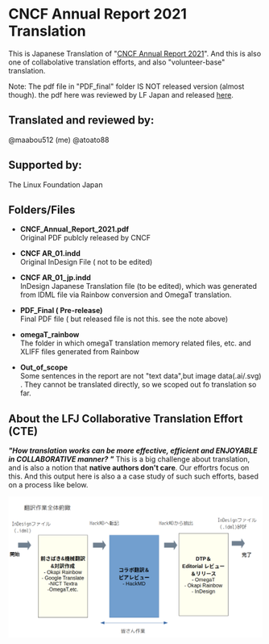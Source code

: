 # CNCF Annual Report 2021 Translation 

This is Japanese Translation of "[CNCF Annual Report 2021](https://www.cncf.io/wp-content/uploads/2022/01/CNCF_Annual_Report_2021.pdf)".
And this is also one of collabolative translation efforts, and also "volunteer-base" translation. 


Note: The pdf file in "PDF_final" folder IS NOT released version (almost though). the pdf here was reviewed by LF Japan and released [here](https://www.cncf.io/reports/cncf-annual-report-2021/). 

## Translated and reviewed by:
@maabou512 (me)  @atoato88

## Supported by:
The Linux Foundation Japan


## Folders/Files

- **CNCF_Annual_Report_2021.pdf**<br>
Original PDF publcly released by CNCF

- **CNCF AR_01.indd**<br>
Original InDesign File ( not to be edited) 

- **CNCF AR_01_jp.indd**<br>
InDesign Japanese Translation file (to be edited), which was generated from IDML file via Rainbow conversion and OmegaT translation. 

- **PDF_Final ( Pre-release)**<br>
Final PDF file ( but released file is not this. see the note above) 

- **omegaT_rainbow**<br>
The folder in which omegaT translation memory related files, etc. and XLIFF files generated from Rainbow

- **Out_of_scope**<br>
Some sentences in the report are not "text data",but image data(.ai/.svg) . They cannot be translated directly, so we scoped out fo translation so far.

## About the LFJ Collaborative Translation Effort (CTE) 

***"How translation works can be more effective, efficient and ENJOYABLE in COLLABORATIVE manner? "*** 
This is a big challenge about translation, and is also a notion that **native authors don't care**. Our effortrs focus on this. And this output here is also a a case study of such such efforts, based on a process like below. 

![CTE trial](./imgs/CTE_trial_process.png)

